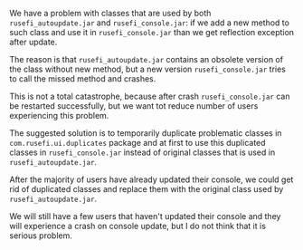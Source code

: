 We have a problem with classes that are used by both `rusefi_autoupdate.jar` and `rusefi_console.jar`: if we add a new method to such class and use it in `rusefi_console.jar` than we get reflection exception after update.

The reason is that `rusefi_autoupdate.jar` contains an obsolete version of the class without new method, but a new version `rusefi_console.jar` tries to call the missed method and crashes.

This is not a total catastrophe, because after crash `rusefi_console.jar` can be restarted successfully, but we want tot reduce number of users experiencing this problem.

The suggested solution is to temporarily duplicate problematic classes in `com.rusefi.ui.duplicates` package and at first to use this duplicated classes in `rusefi_console.jar` instead of original classes that is used in `rusefi_autoupdate.jar`.

After the majority of users have already updated their console, we could get rid of duplicated classes and replace them with the original class used by `rusefi_autoupdate.jar`.

We will still have a few users that haven't updated their console and they will experience a crash on console update, but I do not think that it is serious problem.
